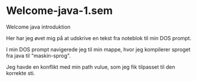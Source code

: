 # Welcome-java-1.sem
Welcome java introduktion 

Her har jeg øvet mig på at udskrive en tekst fra noteblok til min DOS prompt.

I min DOS prompt navigerede jeg til min mappe, hvor jeg kompilerer sproget fra java til "maskin-sprog".

Jeg havde en konflikt med min path vulue, som jeg fik tilpasset til den korrekte sti.
